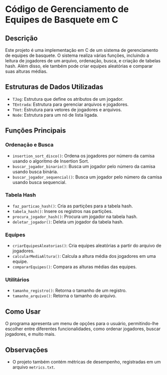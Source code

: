 # Código de Gerenciamento de Equipes de Basquete em C

## Descrição

Este projeto é uma implementação em C de um sistema de gerenciamento de equipes de basquete. O sistema realiza várias funções, incluindo a leitura de jogadores de um arquivo, ordenação, busca, e criação de tabelas hash. Além disso, ele também pode criar equipes aleatórias e comparar suas alturas médias.

## Estruturas de Dados Utilizadas

- `TJog`: Estrutura que define os atributos de um jogador.
- `TEntrada`: Estrutura para gerenciar arquivos e jogadores.
- `TVet`: Estrutura para vetores de jogadores e arquivos.
- `Node`: Estrutura para um nó de lista ligada.

## Funções Principais

### Ordenação e Busca

- `insertion_sort_disco()`: Ordena os jogadores por número da camisa usando o algoritmo de Insertion Sort.
- `buscar_jogador_binario()`: Busca um jogador pelo número da camisa usando busca binária.
- `buscar_jogador_sequencial()`: Busca um jogador pelo número da camisa usando busca sequencial.

### Tabela Hash

- `faz_particao_hash()`: Cria as partições para a tabela hash.
- `tabela_hash()`: Insere os registros nas partições.
- `procura_jogador_hash()`: Procura um jogador na tabela hash.
- `deletar_jogador()`: Deleta um jogador da tabela hash.

### Equipes

- `criarEquipesAleatorias()`: Cria equipes aleatórias a partir do arquivo de jogadores.
- `calcularMediaAltura()`: Calcula a altura média dos jogadores em uma equipe.
- `compararEquipes()`: Compara as alturas médias das equipes.

### Utilitários

- `tamanho_registro()`: Retorna o tamanho de um registro.
- `tamanho_arquivo()`: Retorna o tamanho do arquivo.

## Como Usar

O programa apresenta um menu de opções para o usuário, permitindo-lhe escolher entre diferentes funcionalidades, como ordenar jogadores, buscar jogadores, e muito mais.

## Observações

- O projeto também contém métricas de desempenho, registradas em um arquivo `metrics.txt`.
